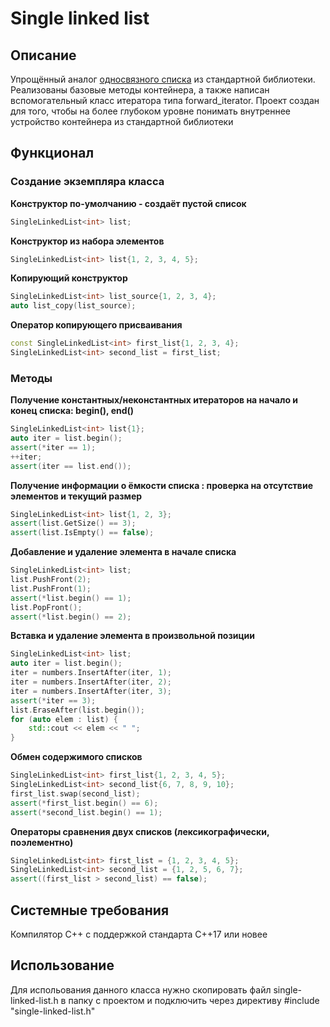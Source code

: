 # **Single linked list**

## **Описание**

Упрощённый аналог [односвязного списка](https://ru.cppreference.com/w/cpp/container/forward_list) из стандартной библиотеки. Реализованы базовые методы контейнера, а также написан вспомогательный класс итератора типа forward_iterator. Проект создан для того, чтобы на более глубоком уровне понимать внутреннее устройство контейнера из стандартной библиотеки

## **Функционал**

### **Создание экземпляра класса**

**Конструктор по-умолчанию - создаёт пустой список**

```cpp
SingleLinkedList<int> list;
```

**Конструктор из набора элементов**

```cpp
SingleLinkedList<int> list{1, 2, 3, 4, 5};
```

**Копирующий конструктор**

```cpp
SingleLinkedList<int> list_source{1, 2, 3, 4};
auto list_copy(list_source);
```

**Оператор копирующего присваивания**

```cpp
const SingleLinkedList<int> first_list{1, 2, 3, 4};
SingleLinkedList<int> second_list = first_list;
```

### **Методы**

**Получение константных/неконстантных итераторов на начало и конец списка: begin(), end()**

```cpp
SingleLinkedList<int> list{1};
auto iter = list.begin();
assert(*iter == 1);
++iter;
assert(iter == list.end());
```

**Получение информации о ёмкости списка : проверка на отсутствие элементов и текущий размер**

```cpp
SingleLinkedList<int> list{1, 2, 3};
assert(list.GetSize() == 3);
assert(list.IsEmpty() == false);
```

**Добавление и удаление элемента в начале списка**

```cpp
SingleLinkedList<int> list;
list.PushFront(2);
list.PushFront(1);
assert(*list.begin() == 1);
list.PopFront();
assert(*list.begin() == 2);
```

**Вставка и удаление элемента в произвольной позиции**

```cpp
SingleLinkedList<int> list;
auto iter = list.begin();
iter = numbers.InsertAfter(iter, 1);
iter = numbers.InsertAfter(iter, 2);
iter = numbers.InsertAfter(iter, 3);
assert(*iter == 3);
list.EraseAfter(list.begin());
for (auto elem : list) {
    std::cout << elem << " ";
}
```
**Обмен содержимого списков**

```cpp
SingleLinkedList<int> first_list{1, 2, 3, 4, 5};
SingleLinkedList<int> second_list{6, 7, 8, 9, 10};
first_list.swap(second_list);
assert(*first_list.begin() == 6);
assert(*second_list.begin() == 1);
```

**Операторы сравнения двух списков (лексикографически, поэлементно)**

```cpp
SingleLinkedList<int> first_list = {1, 2, 3, 4, 5};
SingleLinkedList<int> second_list = {1, 2, 5, 6, 7};
assert((first_list > second_list) == false);
```

## **Системные требования**

Компилятор С++ с поддержкой стандарта C++17 или новее

## **Использование**

Для испольования данного класса нужно скопировать файл single-linked-list.h в папку с проектом и подключить через директиву #include "single-linked-list.h"
